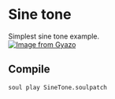 # Sine tone  
Simplest sine tone example.  
[![Image from Gyazo](https://i.gyazo.com/16b1d49f063aaa087e57248fcf811b53.png)](https://gyazo.com/16b1d49f063aaa087e57248fcf811b53)

## Compile  
```bash
soul play SineTone.soulpatch
```
